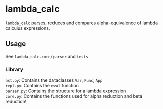 
# lambda_calc

`lambda_calc` parses, reduces and compares alpha-equivalence of lambda calculus expressions.

## Usage

See `lambda_calc.core/parser` and `tests`

### Library

`ast.py`: Contains the dataclasses `Var`, `Func`, `App`\
`repl.py`: Contains the `eval` function\
`parser.py`: Contains the structure for a lambda expression\
`core.py`: Contains the functions used for alpha reduction and beta reduction\
